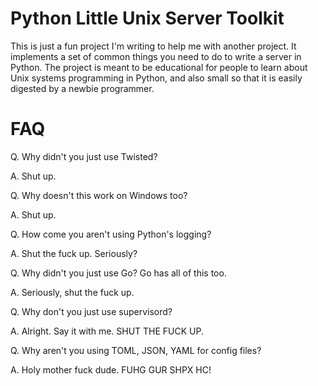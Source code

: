 Python Little Unix Server Toolkit
===========

This is just a fun project I'm writing to help me with another project.  It implements a 
set of common things you need to do to write a server in Python.  The project is meant
to be educational for people to learn about Unix systems programming in Python, and also
small so that it is easily digested by a newbie programmer.

FAQ
===

Q. Why didn't you just use Twisted?

A. Shut up.

Q. Why doesn't this work on Windows too?

A. Shut up.

Q. How come you aren't using Python's logging?

A. Shut the fuck up. Seriously?

Q. Why didn't you just use Go? Go has all of this too.

A. Seriously, shut the fuck up.

Q. Why don't you just use supervisord?

A. Alright. Say it with me. SHUT THE FUCK UP.

Q. Why aren't you using TOML, JSON, YAML for config files?

A. Holy mother fuck dude. FUHG GUR SHPX HC!

